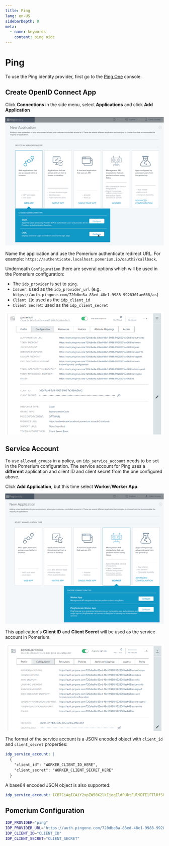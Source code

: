 ```yaml
---
title: Ping
lang: en-US
sidebarDepth: 0
meta:
  - name: keywords
    content: ping oidc
---
```


# Ping

To use the Ping identity provider, first go to the [Ping One](https://console.pingone.com) console.

## Create OpenID Connect App

Click **Connections** in the side menu, select **Applications** and click **Add Application**

![Ping Add Application](./img/ping-add-application.png)

Name the application and use the Pomerium authenticate redirect URL. For example: `https://authenticate.localhost.pomerium.io/oauth2/callback`.

Underneath `Configuration` there are several options which will be used in the Pomerium configuration:

* The `idp_provider` is set to `ping`.
* `Issuer`: used as the `idp_provider_url` (e.g. `https://auth.pingone.com/720dbe8a-83ed-48e1-9988-9928301ae668/as`)
* `Client ID`: used as the `idp_client_id`
* `Client Secret`: used as the `idp_client_secret`

![Ping Configuration](./img/ping-configuration.png)

## Service Account

To use `allowed_groups` in a policy, an `idp_service_account` needs to be set in the Pomerium configuration. The service account for Ping uses a **different** application and client ID and client secret from the one configured above.

Click **Add Application**, but this time select **Worker**/**Worker App**.

![Ping Add Worker](./img/ping-add-worker.png)

This application's **Client ID** and **Client Secret** will be used as the service account in Pomerium.

![Ping Worker Configuration](./img/ping-worker-configuration.png)

The format of the service account is a JSON encoded object with `client_id` and `client_secret` properties:

```yaml
idp_service_account: |
  {
    "client_id": "WORKER_CLIENT_ID_HERE",
    "client_secret": "WORKER_CLIENT_SECRET_HERE"
  }
```

A base64 encoded JSON object is also supported:

```yaml
idp_service_account: ICB7CiAgICAiY2xpZW50X2lkIjogIldPUktFUl9DTElFTlRfSURfSEVSRSIsCiAgICAiY2xpZW50X3NlY3JldCI6ICJXT1JLRVJfQ0xJRU5UX1NFQ1JFVF9IRVJFIgogIH0K
```

## Pomerium Configuration

```bash
IDP_PROVIDER="ping"
IDP_PROVIDER_URL="https://auth.pingone.com/720dbe8a-83ed-48e1-9988-9928301ae668/as"
IDP_CLIENT_ID="CLIENT_ID"
IDP_CLIENT_SECRET="CLIENT_SECRET"
```
